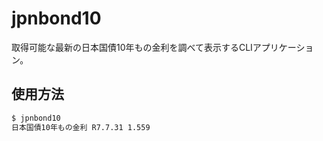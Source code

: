 # jpnbond10
取得可能な最新の日本国債10年もの金利を調べて表示するCLIアプリケーション。

## 使用方法

```sh
$ jpnbond10
日本国債10年もの金利 R7.7.31 1.559
```
